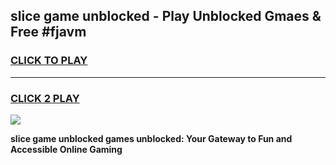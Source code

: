 
## slice game unblocked - Play Unblocked Gmaes & Free #fjavm
<h3>
<a href="https://premium.freeplayer.one?title=slice_game_unblocked&ref=03M">CLICK TO PLAY</a></h3>
<hr>

<h3>
<a href="https://premium.freeplayer.one?title=slice_game_unblocked&ref=03M">CLICK 2 PLAY</a>
  
</h3>

<a href="https://premium.freeplayer.one?title=slice_game_unblocked&ref=03M"><img src="https://clearcache.store/games.png"></a>


**slice game unblocked games unblocked: Your Gateway to Fun and Accessible Online Gaming**

